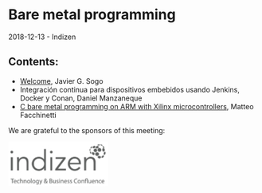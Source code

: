 
# Bare metal programming
2018-12-13 - Indizen

## Contents:
- [Welcome](welcome.pdf), Javier G. Sogo
- Integración continua para dispositivos embebidos usando Jenkins, Docker y Conan, Daniel Manzaneque
- [C bare metal programming on ARM with Xilinx microcontrollers](C_bare_metal_program_on_ARM.pdf), Matteo Facchinetti

We are grateful to the sponsors of this meeting:  

<img src="../assets/sponsor-logos/indizen.png" alt="Indizen" width="200"/>
